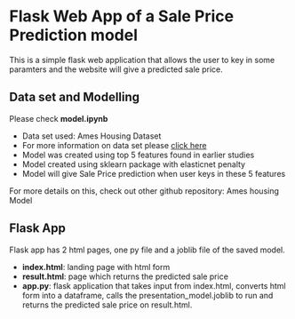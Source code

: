 # Flask Web App of a Sale Price Prediction model

This is a simple flask web application that allows the user to key in some paramters and the website will give a predicted sale price.

## Data set and Modelling

Please check **model.ipynb**
- Data set used: Ames Housing Dataset
- For more information on data set please [click here](http://jse.amstat.org/v19n3/decock/DataDocumentation.txt)
- Model was created using top 5 features found in earlier studies
- Model created using sklearn package with elasticnet penalty
- Model will give Sale Price prediction when user keys in these 5 features

For more details on this, check out other github repository: Ames housing Model

## Flask App

Flask app has 2 html pages, one py file and a joblib file of the saved model. 
- **index.html**: landing page with html form
- **result.html**: page which returns the predicted sale price
- **app.py**: flask application that takes input from index.html, converts html form into a dataframe, calls the presentation_model.joblib to run and returns the predicted sale price on result.html.